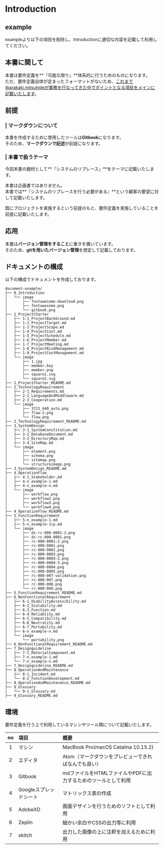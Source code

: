 # Introduction

## example
exampleより以下の項目を削除し、Introductionに適切な内容を記載して利用してください。

## 本書に関して
本書は要件定義を**『可能な限り』**体系的に行うためのものになります。  
ただ、要件定義自体が定まったフォーマットがないため、これまで@arakaki.mitsuhideが業務を行なってきた中でポイントとなる項目をメインに記載いたします。

## 前提
### | マークダウンについて
本書を作成するために使用したツールは**Gitbook**になります。  
そのため、**マークダウンで記述**が前提になります。

### | 本書で扱うテーマ
今回本書の題材として**『システムのリプレース』**をテーマに記載いたします。

本書は企画書ではありません。  
本書では**『システムのリプレースを行う必要がある』**という顧客の要望に対して記載いたします。

既にプロジェクトを実施するという前提のもと、要件定義を実施していることを前提に記載いたします。

## 応用
本書は**バージョン管理をすること**に重きを置いています。  
そのため、**gitを用いたバージョン管理**を想定して記載しております。

## ドキュメントの構成
以下の構成でドキュメントを作成しております。

```
document-example/
├── 0_Introduction
│   └── image
│       ├── fontawesome-download.png
│       ├── fontawesome.png
│       └── gitbook.png
├── 1_ProjectCharter
│   ├── 1-1_ProjectBackGround.md
│   ├── 1-2_ProjectTarget.md
│   ├── 1-3_ProjectScope.md
│   ├── 1-4_ProjectCost.md
│   ├── 1-5_ProjectSchedule.md
│   ├── 1-6_ProjectMember.md
│   ├── 1-7_ProjectMeeting.md
│   ├── 1-8_ProjectRiskManagement.md
│   ├── 1-9_ProjectCostManagement.md
│   └── image
│       ├── 1.jpg
│       ├── member.key
│       ├── member.png
│       ├── square1.svg
│       └── square2.svg
├── 1_ProjectCharter_README.md
├── 2_TechnologyRequirement
│   ├── 2-1_Requirements.md
│   ├── 2-2_LanguageAndMiddleware.md
│   ├── 2-3_Cooperation.md
│   └── image
│       ├── 3721_640_auto.png
│       ├── flow-2.png
│       └── flow.png
├── 2_TechnologyRequirement_README.md
├── 3_SystemDesign
│   ├── 3-1_SystemConstitution.md
│   ├── 3-2_DatabaseDocument.md
│   ├── 3-3_DirectoryMap.md
│   ├── 3-4_SiteMap.md
│   └── image
│       ├── element.png
│       ├── schema.png
│       ├── sitemap.png
│       └── structureimage.png
├── 3_SystemDesign_README.md
├── 4_OperationFlow
│   ├── 4-1_Stakeholder.md
│   ├── 4-n_example-1.md
│   ├── 4-n_example-n.md
│   └── image
│       ├── workflow.png
│       ├── workflow2.png
│       ├── workflow3.png
│       └── workflow4.png
├── 4_OperationFlow_README.md
├── 5_FunctionRequirement
│   ├── 5-n_example-1.md
│   ├── 5-n_example-1cp.md
│   └── image
│       ├── ds-rc-000-0001-2.png
│       ├── ds-rc-000-0001.png
│       ├── rc-000-0001-2.png
│       ├── rc-000-0001.png
│       ├── rc-000-0002.png
│       ├── rc-000-0003.png
│       ├── rc-000-0004-2.png
│       ├── rc-000-0004-3.png
│       ├── rc-000-0004.png
│       ├── rc-000-0005.png
│       ├── rc-000-007-validation.png
│       ├── rc-000-007.png
│       ├── rc-000-008.png
│       └── rc-000-009.png
├── 5_FunctionRequirement_README.md
├── 6_NonFunctionalRequirement
│   ├── 6-1_UsabilityAccessibility.md
│   ├── 6-2_Scalability.md
│   ├── 6-3_Function.md
│   ├── 6-4_Reliablity.md
│   ├── 6-5_Compatibility.md
│   ├── 6-6_Neutrality.md
│   ├── 6-7_Portability.md
│   ├── 6-n_example-n.md
│   └── image
│       └── portability.png
├── 6_NonFunctionalRequirement_README.md
├── 7_Designguideline
│   ├── 7-1_MaterialComponent.md
│   ├── 7-n_example-1.md
│   └── 7-n_example-n.md
├── 7_Designguideline_README.md
├── 8_OperationAndMaintenance
│   ├── 8-1_Incident.md
│   └── 8-2_FunctionDevelopment.md
├── 8_OperationAndMaintenance_README.md
├── 9_Glossary
│   └── 9-1_Glossary.md
├── 9_Glossary_README.md

```

## 環境
要件定義を行う上で利用しているマシンやツール類について記載いたします。

|no|項目|概要|
|:---:|:---|:---|
|1|マシン|MacBook Pro(macOS Catalina 10.15.2)|
|2|エディタ|Atom（マークダウンをプレビューできればなんでも良い）|
|3|Gitbook|mdファイルをHTMLファイルやPDFに出力するためのツールとして利用|
|4|Googleスプレッドシート|マトリックス表の作成|
|5|AdobeXD|画面デザインを行うためのソフトとして利用|
|6|Zeplin|細かい余白やCSSの出力等に利用|
|7|skitch|出力した画像の上に注釈を加えるために利用|













